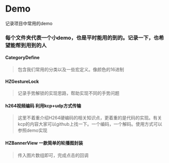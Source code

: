 # Demo
记录项目中常用的demo
### 每个文件夹代表一个小demo，也是平时能用的到的。记录一下，也希望能帮到用到的人
#### CategoryDefine
> 包含我们常用的分类以及一些宏定义。像颜色的16进制
#### HZGestureLock
> 记录手势解锁的实现思路，帮助实现不同的手势问题
#### h264视频编码 利用kcp+udp方式传输
> 这里不着重介绍H264硬编码的相关知识点，更着重的是代码的实现。有关kcp的内容大家可以github上找一下。一个编码，一个解码。使用方式可以参照demo实现
#### HZBannerView 一款简单的轮播图封装
> 传入图片数组即可，完成点击的回调
